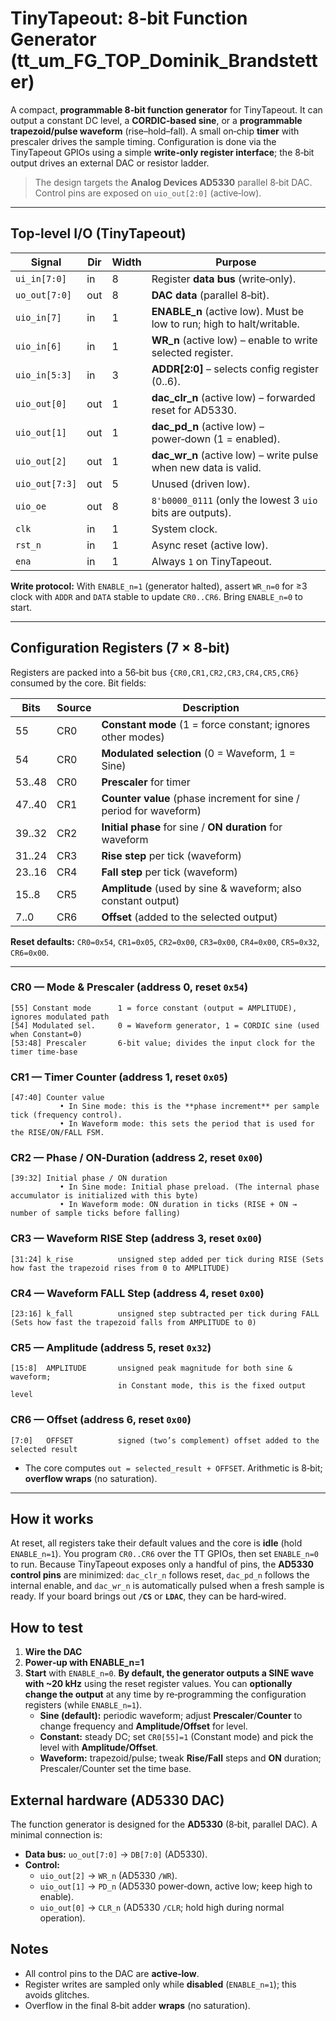<!---

This file is used to generate your project datasheet. Please fill in the information below and delete any unused
sections.

You can also include images in this folder and reference them in the markdown. Each image must be less than
512 kb in size, and the combined size of all images must be less than 1 MB.
-->

# TinyTapeout: 8‑bit Function Generator (tt_um_FG_TOP_Dominik_Brandstetter)

A compact, **programmable 8‑bit function generator** for TinyTapeout. It can output a constant DC level, a **CORDIC‑based sine**, or a **programmable trapezoid/pulse waveform** (rise–hold–fall). A small on‑chip **timer** with prescaler drives the sample timing. Configuration is done via the TinyTapeout GPIOs using a simple **write‑only register interface**; the 8‑bit output drives an external DAC or resistor ladder.

> The design targets the **Analog Devices AD5330** parallel 8‑bit DAC. Control pins are exposed on `uio_out[2:0]` (active‑low).

---

## Top‑level I/O (TinyTapeout)

| Signal            | Dir | Width | Purpose                                                                 |
|-------------------|-----|-------|-------------------------------------------------------------------------|
| `ui_in[7:0]`      | in  | 8     | Register **data bus** (write‑only).                                     |
| `uo_out[7:0]`     | out | 8     | **DAC data** (parallel 8‑bit).                                          |
| `uio_in[7]`       | in  | 1     | **ENABLE\_n** (active low). Must be low to run; high to halt/writable.  |
| `uio_in[6]`       | in  | 1     | **WR\_n** (active low) – enable to write selected register.             |
| `uio_in[5:3]`     | in  | 3     | **ADDR[2:0]** – selects config register (0..6).                         |
| `uio_out[0]`      | out | 1     | **dac\_clr\_n** (active low) – forwarded reset for AD5330.              |
| `uio_out[1]`      | out | 1     | **dac\_pd\_n** (active low) – power‑down (1 = enabled).                 |
| `uio_out[2]`      | out | 1     | **dac\_wr\_n** (active low) – write pulse when new data is valid.       |
| `uio_out[7:3]`    | out | 5     | Unused (driven low).                                                    |
| `uio_oe`          | out | 8     | `8'b0000_0111` (only the lowest 3 `uio` bits are outputs).              |
| `clk`             | in  | 1     | System clock.                                                           |
| `rst_n`           | in  | 1     | Async reset (active low).                                               |
| `ena`             | in  | 1     | Always `1` on TinyTapeout.                                              |

**Write protocol:** With `ENABLE_n=1` (generator halted), assert `WR_n=0` for ≥3 clock with `ADDR` and `DATA` stable to update `CR0..CR6`. Bring `ENABLE_n=0` to start.

---

## Configuration Registers (7 × 8‑bit)

Registers are packed into a 56‑bit bus `{CR0,CR1,CR2,CR3,CR4,CR5,CR6}` consumed by the core. Bit fields:

| Bits      | Source | Description                                                                      |
|-----------|--------|----------------------------------------------------------------------------------|
| 55        | CR0    | **Constant mode** (1 = force constant; ignores other modes)                      |
| 54        | CR0    | **Modulated selection** (0 = Waveform, 1 = Sine)                                 |
| 53..48    | CR0    | **Prescaler** for timer                                                          |
| 47..40    | CR1    | **Counter value** (phase increment for sine / period for waveform)               |
| 39..32    | CR2    | **Initial phase** for sine / **ON duration** for waveform                        |
| 31..24    | CR3    | **Rise step** per tick (waveform)                                                |
| 23..16    | CR4    | **Fall step** per tick (waveform)                                                |
| 15..8     | CR5    | **Amplitude** (used by sine & waveform; also constant output)                    |
| 7..0      | CR6    | **Offset** (added to the selected output)                                        |

**Reset defaults:** `CR0=0x54`, `CR1=0x05`, `CR2=0x00`, `CR3=0x00`, `CR4=0x00`, `CR5=0x32`, `CR6=0x00`.

---

### CR0 — Mode & Prescaler (address 0, reset `0x54`)

```
[55] Constant mode      1 = force constant (output = AMPLITUDE), ignores modulated path
[54] Modulated sel.     0 = Waveform generator, 1 = CORDIC sine (used when Constant=0)
[53:48] Prescaler       6‑bit value; divides the input clock for the timer time‑base
```

### CR1 — Timer Counter (address 1, reset `0x05`)

```
[47:40] Counter value    
           • In Sine mode: this is the **phase increment** per sample tick (frequency control).
           • In Waveform mode: this sets the period that is used for the RISE/ON/FALL FSM.
```

### CR2 — Phase / ON‑Duration (address 2, reset `0x00`)

```
[39:32] Initial phase / ON duration
           • In Sine mode: Initial phase preload. (The internal phase accumulator is initialized with this byte)
           • In Waveform mode: ON duration in ticks (RISE + ON → number of sample ticks before falling)
```

### CR3 — Waveform RISE Step (address 3, reset `0x00`)

```
[31:24] k_rise          unsigned step added per tick during RISE (Sets how fast the trapezoid rises from 0 to AMPLITUDE)
```

### CR4 — Waveform FALL Step (address 4, reset `0x00`)

```
[23:16] k_fall          unsigned step subtracted per tick during FALL (Sets how fast the trapezoid falls from AMPLITUDE to 0)
```

### CR5 — Amplitude (address 5, reset `0x32`)

```
[15:8]  AMPLITUDE       unsigned peak magnitude for both sine & waveform;
                        in Constant mode, this is the fixed output level
```

### CR6 — Offset (address 6, reset `0x00`)

```
[7:0]   OFFSET          signed (two’s complement) offset added to the selected result
```

- The core computes `out = selected_result + OFFSET`. Arithmetic is 8‑bit; **overflow wraps** (no saturation).

---

## How it works

At reset, all registers take their default values and the core is **idle** (hold `ENABLE_n=1`). You program `CR0..CR6` over the TT GPIOs, then set `ENABLE_n=0` to run.
Because TinyTapeout exposes only a handful of pins, the **AD5330 control pins** are minimized: `dac_clr_n` follows reset, `dac_pd_n` follows the internal enable, and `dac_wr_n` is automatically pulsed when a fresh sample is ready. If your board brings out **`/CS`** or **`LDAC`**, they can be hard‑wired.

## How to test

1. **Wire the DAC**
2. **Power‑up with ENABLE_n=1**  
3. **Start** with `ENABLE_n=0`. **By default, the generator outputs a SINE wave with ~20 kHz** using the reset register values.
   You can **optionally change the output** at any time by re‑programming the configuration registers (while `ENABLE_n=1`).
   - **Sine (default):** periodic waveform; adjust **Prescaler**/**Counter** to change frequency and **Amplitude/Offset** for level.
   - **Constant:** steady DC; set `CR0[55]=1` (Constant mode) and pick the level with **Amplitude/Offset**.
   - **Waveform:** trapezoid/pulse; tweak **Rise/Fall** steps and **ON** duration; Prescaler/Counter set the time base.

## External hardware (AD5330 DAC)

The function generator is designed for the **AD5330** (8‑bit, parallel DAC). A minimal connection is:

- **Data bus:** `uo_out[7:0]` → `DB[7:0]` (AD5330).
- **Control:**  
  - `uio_out[2]` → `WR_n` (AD5330 `/WR`).  
  - `uio_out[1]` → `PD_n` (AD5330 power‑down, active low; keep high to enable).  
  - `uio_out[0]` → `CLR_n` (AD5330 `/CLR`; hold high during normal operation).
 
 ## Notes

- All control pins to the DAC are **active‑low**.  
- Register writes are sampled only while **disabled** (`ENABLE_n=1`); this avoids glitches.  
- Overflow in the final 8‑bit adder **wraps** (no saturation).
